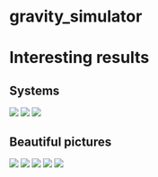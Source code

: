 # gravity_simulator


# Interesting results

## Systems

<img src="images/solar sistem.gif"/>
<img src="images/2 bodys.gif"/>
<img src="images/core.gif"/>

## Beautiful pictures

<img src="images/img1.jpeg"/>
<img src="images/img2.jpeg"/>
<img src="images/img3.jpeg"/>
<img src="images/img4.jpeg"/>
<img src="images/img5.jpeg"/>
